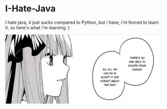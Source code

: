 # I-Hate-Java
I hate java, it just sucks compared to Python, but i have, i'm forced to learn it, so here's what i'm learning :)

![alt text](https://github.com/Mikaelatomato/I-Hate-Java/blob/master/37892005_688007021552832_5376250438326681600_n.jpg?raw=true)
